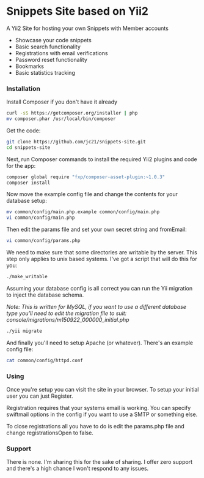 Snippets Site based on Yii2
================================================

A Yii2 Site for hosting your own Snippets with Member accounts

- Showcase your code snippets
- Basic search functionality
- Registrations with email verifications
- Password reset functionality
- Bookmarks
- Basic statistics tracking

### Installation

Install Composer if you don't have it already

```bash
curl -sS https://getcomposer.org/installer | php
mv composer.phar /usr/local/bin/composer
```

Get the code:

```bash
git clone https://github.com/jc21/snippets-site.git
cd snippets-site
```

Next, run Composer commands to install the required Yii2 plugins and code for the app:

```bash
composer global require "fxp/composer-asset-plugin:~1.0.3"
composer install
```
Now move the example config file and change the contents for your database setup:

```bash
mv common/config/main.php.example common/config/main.php
vi common/config/main.php
```

Then edit the params file and set your own secret string and fromEmail:

```bash
vi common/config/params.php
```

We need to make sure that some directories are writable by the server. This step only applies to unix based
systems. I've got a script that will do this for you:

```bash
./make_writable
```

Assuming your database config is all correct you can run the Yii migration to inject the database schema.

*Note: This is written for MySQL, if you want to use a different database type you'll need to edit the
migration file to suit: console/migrations/m150922_000000_initial.php*

```bash
./yii migrate
```

And finally you'll need to setup Apache (or whatever). There's an example config file:

```bash
cat common/config/httpd.conf
```

### Using

Once you're setup you can visit the site in your browser. To setup your initial user you can just Register.

Registration requires that your systems email is working. You can specify swiftmail options in the config
if you want to use a SMTP or something else.

To close registrations all you have to do is edit the params.php file and change registrationsOpen to false.

### Support

There is none. I'm sharing this for the sake of sharing. I offer zero support and there's a high chance I won't
respond to any issues.
